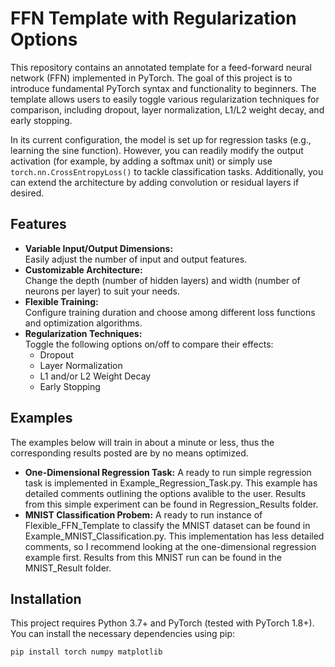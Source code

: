 # FFN Template with Regularization Options

This repository contains an annotated template for a feed-forward neural network (FFN) implemented in PyTorch. The goal of this project is to introduce fundamental PyTorch syntax and functionality to beginners. The template allows users to easily toggle various regularization techniques for comparison, including dropout, layer normalization, L1/L2 weight decay, and early stopping.

In its current configuration, the model is set up for regression tasks (e.g., learning the sine function). However, you can readily modify the output activation (for example, by adding a softmax unit) or simply use `torch.nn.CrossEntropyLoss()` to tackle classification tasks. Additionally, you can extend the architecture by adding convolution or residual layers if desired.

## Features

- **Variable Input/Output Dimensions:**  
  Easily adjust the number of input and output features.
- **Customizable Architecture:**  
  Change the depth (number of hidden layers) and width (number of neurons per layer) to suit your needs.
- **Flexible Training:**  
  Configure training duration and choose among different loss functions and optimization algorithms.
- **Regularization Techniques:**  
  Toggle the following options on/off to compare their effects:
  - Dropout
  - Layer Normalization
  - L1 and/or L2 Weight Decay
  - Early Stopping

## Examples
The examples below will train in about a minute or less, thus the corresponding results posted are by no means optimized. 
- **One-Dimensional Regression Task:**
  A ready to run simple regression task is implemented in Example_Regression_Task.py. This example has detailed comments outlining the options avalible to the user. Results from this simple experiment can be found in Regression_Results folder.
- **MNIST Classification Probem:**
  A ready to run instance of Flexible_FFN_Template to classify the MNIST dataset can be found in Example_MNIST_Classification.py. This implementation has less detailed comments, so I recommend looking at the one-dimensional regression example first. Results from this MNIST run can be found in the MNIST_Result folder.
  

## Installation

This project requires Python 3.7+ and PyTorch (tested with PyTorch 1.8+). You can install the necessary dependencies using pip:

```bash
pip install torch numpy matplotlib
